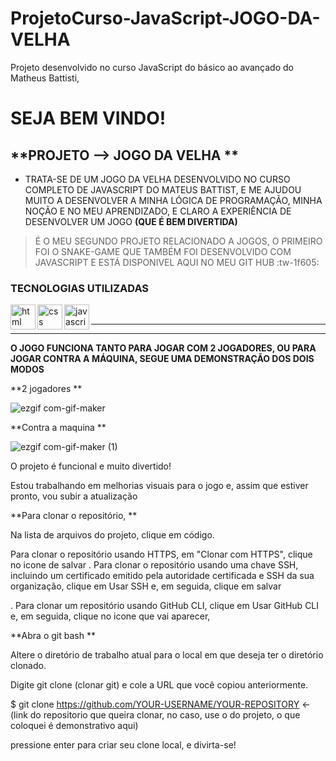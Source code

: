 # ProjetoCurso-JavaScript-JOGO-DA-VELHA
Projeto desenvolvido no curso JavaScript do básico ao avançado do Matheus Battisti, 


#  **SEJA BEM VINDO!**

## **PROJETO --> JOGO DA VELHA **

- TRATA-SE DE UM JOGO DA VELHA DESENVOLVIDO  NO CURSO COMPLETO DE JAVASCRIPT DO MATEUS BATTIST, E ME AJUDOU MUITO A DESENVOLVER A MINHA LÓGICA DE PROGRAMAÇÃO, MINHA NOÇÃO E NO MEU APRENDIZADO, E CLARO A EXPERIÊNCIA DE DESENVOLVER UM JOGO **(QUE É BEM DIVERTIDA)**


> É O MEU SEGUNDO PROJETO RELACIONADO A JOGOS,  O PRIMEIRO FOI O SNAKE-GAME QUE TAMBÉM FOI DESENVOLVIDO COM JAVASCRIPT E ESTÁ DISPONIVEL AQUI NO MEU GIT HUB :tw-1f605: 


### TECNOLOGIAS UTILIZADAS 

<img align="left" width="40px" alt="html" src="https://user-images.githubusercontent.com/77635828/113378137-a16ced00-934c-11eb-9096-250ed891a91a.png">

<img align="left" width="40px" alt="css" src="https://user-images.githubusercontent.com/77635828/113378216-dbd68a00-934c-11eb-83f3-9745fd7afacc.png">

<img align="left" width="40px" alt="javascript" src="https://user-images.githubusercontent.com/77635828/113378444-6b7c3880-934d-11eb-805d-42e40554e0af.png">
<BR>

----------------

------------



**O JOGO FUNCIONA TANTO PARA JOGAR COM 2 JOGADORES, OU PARA JOGAR CONTRA A MÁQUINA,  SEGUE UMA DEMONSTRAÇÃO DOS DOIS MODOS**

**2 jogadores **

![ezgif com-gif-maker](https://user-images.githubusercontent.com/78391270/121419139-07c04e00-c942-11eb-9db9-8a39815e8327.gif)


**Contra a maquina **


![ezgif com-gif-maker (1)](https://user-images.githubusercontent.com/78391270/121423614-d8601000-c946-11eb-8566-a9ce7bd0dc78.gif)



O projeto é funcional e muito divertido! 

Estou trabalhando em melhorias visuais para o jogo e, assim que estiver pronto, vou subir a atualização

**Para clonar o repositório, **

Na lista de arquivos do projeto, clique em código.

Para clonar o repositório usando HTTPS, em "Clonar com HTTPS", clique no icone de salvar . Para clonar o repositório usando uma chave SSH, incluindo um certificado emitido pela autoridade certificada e SSH da sua organização, clique em Usar SSH e, em seguida, clique em salvar

. Para clonar um repositório usando GitHub CLI, clique em Usar GitHub CLI e, em seguida, clique no icone que vai aparecer,

**Abra o git bash **

Altere o diretório de trabalho atual para o local em que deseja ter o diretório clonado.

Digite git clone (clonar git) e cole a URL que você copiou anteriormente.

$ git clone https://github.com/YOUR-USERNAME/YOUR-REPOSITORY <- (link do repositorio que queira clonar, no caso, use o do projeto, o que coloquei é demonstrativo  aqui)

pressione enter para criar seu clone local,  e divirta-se! 


